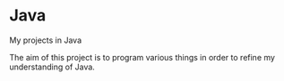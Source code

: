 # Java
My projects in Java

The aim of this project is to program various things in order to refine my understanding of Java.
